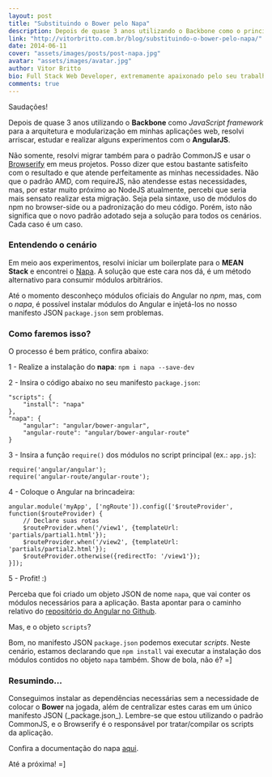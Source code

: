 ```yaml
---
layout: post
title: "Substituindo o Bower pelo Napa"
description: Depois de quase 3 anos utilizando o Backbone como o principal framework em JavaScript para a arquitetura e modularização em minhas aplicações web, resolvi arriscar, estudar e realizar alguns experimentos com o AngularJS. Neste artigo, mostro como é possível instalar módulos do Angular e injetá-los no nosso manifesto JSON sem problemas com o napa.
link: "http://vitorbritto.com.br/blog/substituindo-o-bower-pelo-napa/"
date: 2014-06-11
cover: "assets/images/posts/post-napa.jpg"
avatar: "assets/images/avatar.jpg"
author: Vitor Britto
bio: Full Stack Web Developer, extremamente apaixonado pelo seu trabalho (e Unix). Descobriu o mundo dos códigos há quase duas decádas e mantém a mesma paixão desde o primeiro dia dessa descoberta. Trabalha como freelancer full time há quase 4 anos desenvolvendo projetos voltados para a web. Também direciona boa parte do seu tempo para pesquisas, desenvolvimento de projetos open-source e escrever os artigos aqui publicados.
comments: true
---
```


Saudações!

Depois de quase 3 anos utilizando o **Backbone** como _JavaScript framework_ para a arquitetura e modularização em minhas aplicações web, resolvi arriscar, estudar e realizar alguns experimentos com o **AngularJS**.

Não somente, resolvi migrar também para o padrão CommonJS e usar o [Browserify][8] em meus projetos. Posso dizer que estou bastante satisfeito com o resultado e que atende perfeitamente as minhas necessidades. Não que o padrão AMD, com requireJS, não atendesse estas necessidades, mas, por estar muito próximo ao NodeJS atualmente, percebi que seria mais sensato realizar esta migração. Seja pela sintaxe, uso de módulos do npm no browser-side ou a padronização do meu código. Porém, isto não significa que o novo padrão adotado seja a solução para todos os cenários. Cada caso é um caso.

### Entendendo o cenário

Em meio aos experimentos, resolvi iniciar um boilerplate para o **MEAN Stack** e encontrei o [Napa][10]. A solução que este cara nos dá, é um método alternativo para consumir módulos arbitrários.

Até o momento desconheço módulos oficiais do Angular no _npm_, mas, com o _napa_, é possível instalar módulos do Angular e injetá-los no nosso manifesto JSON `package.json` sem problemas.

### Como faremos isso?

O processo é bem prático, confira abaixo:

1 - Realize a instalação do **napa**: `npm i napa --save-dev`

2 - Insira o código abaixo no seu manifesto `package.json`:

    "scripts": {
        "install": "napa"
    },
    "napa": {
        "angular": "angular/bower-angular",
        "angular-route": "angular/bower-angular-route"
    }


3 - Insira a função `require()` dos módulos no script principal (ex.: `app.js`):

    require('angular/angular');
    require('angular-route/angular-route');


4 - Coloque o Angular na brincadeira:

    angular.module('myApp', ['ngRoute']).config(['$routeProvider', function($routeProvider) {
        // Declare suas rotas
        $routeProvider.when('/view1', {templateUrl: 'partials/partial1.html'});
        $routeProvider.when('/view2', {templateUrl: 'partials/partial2.html'});
        $routeProvider.otherwise({redirectTo: '/view1'});
    }]);


5 - Profit! :)

Perceba que foi criado um objeto JSON de nome `napa`, que vai conter os módulos necessários para a aplicação. Basta apontar para o caminho relativo do [repositório do Angular no Github][12].

Mas, e o objeto `scripts`?

Bom, no manifesto JSON `package.json` podemos executar _scripts_. Neste cenário, estamos declarando que `npm install` vai executar a instalação dos módulos contidos no objeto `napa` também. Show de bola, não é? =\]

### Resumindo...

Conseguimos instalar as dependências necessárias sem a necessidade de colocar o **Bower** na jogada, além de centralizar estes caras em um único manifesto JSON (\_package.json\_). Lembre-se que estou utilizando o padrão CommonJS, e o Browserify é o responsável por tratar/compilar os scripts da aplicação.

Confira a documentação do napa [aqui][14].

Até a próxima! =]

[8]: http://browserify.org/
[10]: https://www.npmjs.org/package/napa
[12]: https://github.com/angular
[14]: https://github.com/shama/napa

